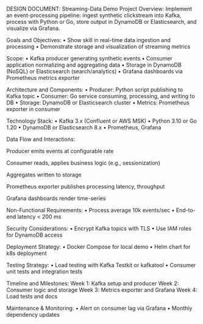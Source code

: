 DESIGN DOCUMENT: Streaming-Data Demo Project
Overview:
Implement an event-processing pipeline: ingest synthetic clickstream into Kafka, process with Python or Go, store output in DynamoDB or Elasticsearch, and visualize via Grafana.

Goals and Objectives:
• Show skill in real-time data ingestion and processing
• Demonstrate storage and visualization of streaming metrics

Scope:
• Kafka producer generating synthetic events
• Consumer application normalizing and aggregating data
• Storage in DynamoDB (NoSQL) or Elasticsearch (search/analytics)
• Grafana dashboards via Prometheus metrics exporter

Architecture and Components:
• Producer: Python script publishing to Kafka topic
• Consumer: Go service consuming, processing, and writing to DB
• Storage: DynamoDB or Elasticsearch cluster
• Metrics: Prometheus exporter in consumer

Technology Stack:
• Kafka 3.x (Confluent or AWS MSK)
• Python 3.10 or Go 1.20
• DynamoDB or Elasticsearch 8.x
• Prometheus, Grafana

Data Flow and Interactions:

Producer emits events at configurable rate

Consumer reads, applies business logic (e.g., sessionization)

Aggregates written to storage

Prometheus exporter publishes processing latency, throughput

Grafana dashboards render time-series

Non-Functional Requirements:
• Process average 10k events/sec
• End-to-end latency < 200 ms

Security Considerations:
• Encrypt Kafka topics with TLS
• Use IAM roles for DynamoDB access

Deployment Strategy:
• Docker Compose for local demo
• Helm chart for k8s deployment

Testing Strategy:
• Load testing with Kafka Testkit or kafkatool
• Consumer unit tests and integration tests

Timeline and Milestones:
Week 1: Kafka setup and producer
Week 2: Consumer logic and storage
Week 3: Metrics exporter and Grafana
Week 4: Load tests and docs

Maintenance & Monitoring:
• Alert on consumer lag via Grafana
• Monthly dependency updates